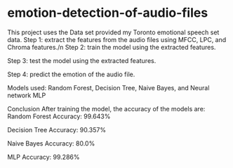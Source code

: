 # emotion-detection-of-audio-files

This project uses the Data set provided my Toronto emotional speech set data.
Step 1: extract the features from the audio files using MFCC, LPC, and Chroma features./n
Step 2: train the model using the extracted features.

Step 3: test the model using the extracted features.

Step 4: predict the emotion of the audio file.

Models used: Random Forest, Decision Tree, Naive Bayes, and Neural network MLP

Conclusion After training the model, the accuracy of the models are:
Random Forest Accuracy: 99.643%

Decision Tree Accuracy: 90.357%

Naive Bayes Accuracy: 80.0%

MLP Accuracy: 99.286%
